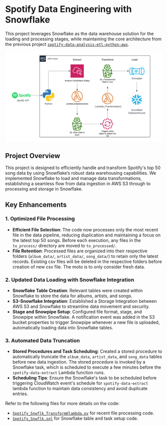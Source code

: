 # Spotify Data Engineering with Snowflake

This project leverages Snowflake as the data warehouse solution for the loading and processing stages, while maintaining the core architecture from the previous project [`spotify-data-analysis-etl-python-aws`](https://github.com/harshaallam/spotify-data-analysis-etl-python-aws). 

![Architecture](Spotify-Snowflake-architecture.png)

## Project Overview
This project is designed to efficiently handle and transform Spotify's top 50 song data by using Snowflake’s robust data warehousing capabilities. We implemented Snowflake to load and manage data transformations, establishing a seamless flow from data ingestion in AWS S3 through to processing and storage in Snowflake.  

## Key Enhancements
### 1. **Optimized File Processing**
   - **Efficient File Selection**: The code now processes only the most recent file in the data pipeline, reducing duplication and maintaining a focus on the latest top 50 songs. Before each execution, any files in the `to_process/` directory are moved to `to_processed/`.
   - **File Retention**: Processed files are organized into their respective folders (`album_data/`, `artist_data/`, `song_data/`) to retain only the latest records. Existing csv files will be deleted in the respective folders before creation of new csv file. The moto is to only consider fresh data.

### 2. **Updated Data Loading with Snowflake Integration**
   - **Snowflake Table Creation**: Relevant tables were created within Snowflake to store the data for albums, artists, and songs.
   - **S3-Snowflake Integration**: Established a Storage Integration between AWS S3 and Snowflake to streamline data movement and security.
   - **Stage and Snowpipe Setup**: Configured file format, stage, and Snowpipe within Snowflake. A notification event was added in the S3 bucket properties to trigger Snowpipe whenever a new file is uploaded, automatically loading data into Snowflake tables.

### 3. **Automated Data Truncation**
   - **Stored Procedures and Task Scheduling**: Created a stored procedure to automatically truncate the `album_data`, `artist_data`, and `song_data` tables before new data ingestion. The stored procedure is invoked by a Snowflake task, which is scheduled to execute a few minutes before the `spotify-data-extract` Lambda function runs.
   - **Scheduling Tips**: Ensure the Snowflake's task to be scheduled before triggering CloudWatch event's schedule for `spotify-data-extract` lambda function to maintain data consistency and avoid duplicate entries.

Refer to the following files for more details on the code:
- [`Spotify_Snwflk_Transform@lambda.py`](./Spotify_Snwflk_Transform@lambda.py) for recent file processing code.
- [`Spotify_Snwflk.sql`](./Spotify_Snwflk.sql) for Snowflake table and task setup code.
